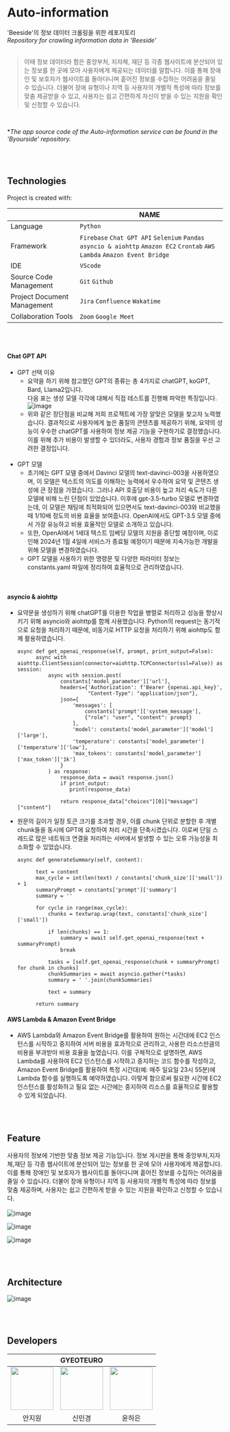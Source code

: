 # Auto-information

'Beeside'의 정보 데이터 크롤링을 위한 레포지토리<br/>
*Repository for crawling information data in 'Beeside'* <br/><br/>


> 이때 정보 데이터라 함은 중앙부처, 지자체, 재단 등 각종 웹사이트에 분산되어 있는 정보를 한 곳에 모아 사용자에게 제공되는 데이터를 말합니다. 이를 통해 장애인 및 보호자가 웹사이트를 돌아다니며 흩어진 정보를 수집하는 어려움을 줄일 수 있습니다. 더불어 장애 유형이나 지역 등 사용자의 개별적 특성에 따라 정보를 맞춤 제공받을 수 있고, 사용자는 쉽고 간편하게 자신이 받을 수 있는 지원을 확인 및 신청할 수 있습니다.
<br/>

**The app source code of the Auto-information service can be found in the 'Byourside' repository.*

<br/><br/>


## Technologies
Project is created with:  

|                |NAME                          |
|----------------|-------------------------------|
|Language         |`Python`            |
|Framework|`Firebase` `Chat GPT API` `Selenium` `Pandas` `asyncio & aiohttp` `Amazon EC2` `Crontab` `AWS Lambda` `Amazon Event Bridge`|
|IDE     |`VScode`|
|Source Code Management     |`Git` `Github`|
|Project Document Management     |`Jira` `Confluence` `Wakatime`|
|Collaboration Tools |`Zoom` `Google Meet`|

<br/><br/>

#### Chat GPT API
- GPT 선택 이유
  - 요약을 하기 위해 참고했던 GPT의 종류는 총 4가지로 chatGPT, koGPT, Bard, Llama2입니다.<br />다음 표는 생성 모델 각각에 대해서 직접 테스트를 진행해 파악한 특징입니다.
    ![image](https://github.com/GYEOTEURO/Auto-information/assets/66138381/c3e157a6-6b2d-4710-9716-6955fe1cc72f)
  - 위와 같은 장단점을 비교해 저희 프로젝트에 가장 알맞은 모델을 찾고자 노력했습니다. 결과적으로 사용자에게 높은 품질의 콘텐츠를 제공하기 위해, 요약의 성능이 우수한 chatGPT를 사용하여 정보 제공 기능을 구현하기로 결정했습니다. 이를 위해 추가 비용이 발생할 수 있더라도, 사용자 경험과 정보 품질을 우선 고려한 결정입니다.<br /><br/>
- GPT 모델
  - 초기에는 GPT 모델 중에서 Davinci 모델의 text-davinci-003을 사용하였으며, 이 모델은 텍스트의 의도를 이해하는 능력에서 우수하여 요약 및 콘텐츠 생성에 큰 장점을 가졌습니다. 그러나 API 호출당 비용이 높고 처리 속도가 다른 모델에 비해 느린 단점이 있었습니다. 이후에 gpt-3.5-turbo 모델로 변경하였는데, 이 모델은 채팅에 최적화되어 있으면서도 text-davinci-003와 비교했을 때 1/10배 정도의 비용 효율을 보여줍니다. OpenAI에서도 GPT-3.5 모델 중에서 가장 유능하고 비용 효율적인 모델로 소개하고 있습니다.
  - 또한, OpenAI에서 1세대 텍스트 임베딩 모델의 지원을 중단할 예정이며, 이로 인해 2024년 1월 4일에 서비스가 종료될 예정이기 때문에 지속가능한 개발을 위해 모델을 변경하였습니다.
  - GPT 모델을 사용하기 위한 명령문 및 다양한 파라미터 정보는 constants.yaml 파일에 정리하여 효율적으로 관리하였습니다.
<br/>

#### asyncio & aiohttp
- 요약문을 생성하기 위해 chatGPT를 이용한 작업을 병렬로 처리하고 성능을 향상시키기 위해 asyncio와 aiohttp를 함께 사용했습니다. Python의 request는 동기적으로 요청을 처리하기 때문에, 비동기로 HTTP 요청을 처리하기 위해 aiohttp도 함께 활용하였습니다.
  ```
  async def get_openai_response(self, prompt, print_output=False):
        async with aiohttp.ClientSession(connector=aiohttp.TCPConnector(ssl=False)) as session:
            async with session.post(
                constants['model_parameter']['url'],
                headers={'Authorization': f'Bearer {openai.api_key}',
                         "Content-Type": "application/json"},
                json={
                    'messages': [
                        constants['prompt']['system_message'],
                        {"role": "user", "content": prompt}
                    ],
                    'model': constants['model_parameter']['model']['large'],
                    'temperature': constants['model_parameter']['temperature']['low'],
                    'max_tokens': constants['model_parameter']['max_token']['1k']
                }
            ) as response:
                response_data = await response.json()
                if print_output:
                   print(response_data)

                return response_data["choices"][0]["message"]["content"]
  ```

- 원문의 길이가 일정 토큰 크기를 초과할 경우, 이를 chunk 단위로 분할한 후 개별 chunk들을 동시에 GPT에 요청하여 처리 시간을 단축시켰습니다. 이로써 단일 스레드로 많은 네트워크 연결을 처리하는 서버에서 발생할 수 있는 오류 가능성을 최소화할 수 있었습니다.
  ```
  async def generateSummary(self, content):

        text = content
        max_cycle = int(len(text) / constants['chunk_size']['small']) + 1
        summaryPrompt = constants['prompt']['summary']
        summary = ''

        for cycle in range(max_cycle):
            chunks = textwrap.wrap(text, constants['chunk_size']['small'])

            if len(chunks) == 1:
                summary = await self.get_openai_response(text + summaryPrompt)
                break

            tasks = [self.get_openai_response(chunk + summaryPrompt) for chunk in chunks]
            chunkSummaries = await asyncio.gather(*tasks)
            summary = ' '.join(chunkSummaries)

            text = summary

        return summary
  ```

#### AWS Lambda & Amazon Event Bridge
- AWS Lambda와 Amazon Event Bridge를 활용하여 원하는 시간대에 EC2 인스턴스를 시작하고 중지하여 서버 비용을 효과적으로 관리하고, 사용한 리소스만큼의 비용을 부과받아 비용 효율을 높였습니다. 이를 구체적으로 설명하면, AWS Lambda를 사용하여 EC2 인스턴스를 시작하고 중지하는 코드 함수를 작성하고, Amazon Event Bridge를 활용하여 특정 시간대(예: 매주 일요일 23시 55분)에 Lambda 함수를 실행하도록 예약하였습니다. 이렇게 함으로써 필요한 시간에 EC2 인스턴스를 활성화하고 필요 없는 시간에는 중지하여 리소스를 효율적으로 활용할 수 있게 되었습니다.

<br/><br/>

## Feature
  사용자의 정보에 기반한 맞춤 정보 제공 기능입니다. 정보 게시판을 통해 중앙부처,지자체,재단 등 각종 웹사이트에 분산되어 있는 정보를 한 곳에 모아 사용자에게 제공합니다.이를 통해 장애인 및 보호자가 웹사이트를 돌아다니며 흩어진 정보를 수집하는 어려움을 줄일 수 있습니다. 더불어 장애 유형이나 지역 등 사용자의 개별적 특성에 따라 정보를 맞춤 제공하며, 사용자는 쉽고 간편하게 받을 수 있는 지원을 확인하고 신청할 수 있습니다.<br/><br/>
![image](https://github.com/GYEOTEURO/Byourside/assets/66212424/30e668f5-1b63-4b5d-956c-ef5bf1436396)  

![image](https://github.com/GYEOTEURO/Byourside/assets/66212424/a817d10f-37e7-4f46-916c-cc25ce65e980)

![image](https://github.com/GYEOTEURO/Byourside/assets/66212424/21e26b70-53bb-4257-b709-c5a5e06f5186)  


<br/><br/>

## Architecture
![image](https://github.com/GYEOTEURO/Byourside/assets/66212424/c786e129-2ba9-4f24-b41f-225d9f8f5aae)

<br/><br/>


## Developers
<div align='center'>
<table>
    <thead>
        <tr>
            <th colspan="5">GYEOTEURO</th>
        </tr>
    </thead>
    <tbody>
        <tr>
          <tr>
            <td align='center'><a href="https://github.com/anjiwon319"><img src="https://avatars.githubusercontent.com/u/66212424?v=4" width="100" height="100"></td>
            <td align='center'><a href="https://github.com/Shin-MG"><img src="https://avatars.githubusercontent.com/u/66138381?v=4" width="100" height="100"></td>
            <td align='center'><a href="https://github.com/YunHaaaa"><img src="https://avatars.githubusercontent.com/u/63325450?v=4" width="100" height="100"></td>
          </tr>
          <tr>
            <td align='center'>안지원</td>
            <td align='center'>신민경</td>
            <td align='center'>윤하은</td>
          </tr>
        </tr>
    </tbody>
</table>
</div>

&nbsp; 
